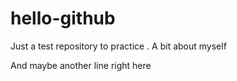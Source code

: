 # hello-github
Just a test repository to practice .
A bit about myself

And maybe another line right here
